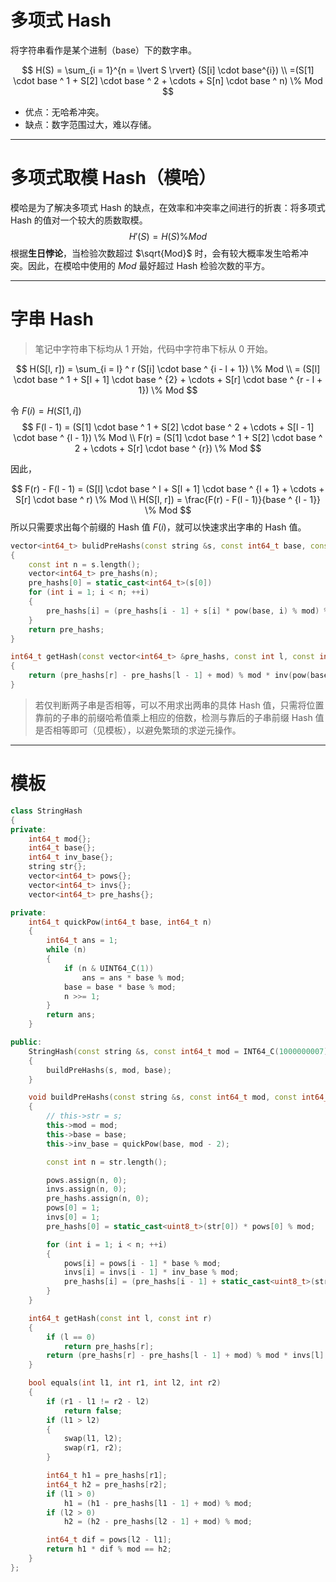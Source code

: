 # 多项式 Hash

将字符串看作是某个进制（base）下的数字串。

$$
H(S) = \sum_{i = 1}^{n = \lvert S \rvert} (S[i] \cdot base^{i})
\\
=(S[1] \cdot base ^ 1 + S[2] \cdot base ^ 2 + \cdots + S[n] \cdot base ^ n) \% Mod
$$

* 优点：无哈希冲突。
* 缺点：数字范围过大，难以存储。

---

# 多项式取模 Hash（模哈）

模哈是为了解决多项式 Hash 的缺点，在效率和冲突率之间进行的折衷：将多项式 Hash 的值对一个较大的质数取模。
$$
H'(S) = H(S) \% Mod
$$
根据**生日悖论**，当检验次数超过 $\sqrt{Mod}$ 时，会有较大概率发生哈希冲突。因此，在模哈中使用的 $Mod$ 最好超过 Hash 检验次数的平方。

---

# 字串 Hash

> 笔记中字符串下标均从 $1$ 开始，代码中字符串下标从 $0$ 开始。

$$
H(S[l, r]) = \sum_{i = l} ^ r (S[i] \cdot base ^ {i - l + 1}) \% Mod
\\
= (S[l] \cdot base ^ 1 + S[l + 1] \cdot base ^ {2} + \cdots + S[r] \cdot base ^ {r - l + 1}) \% Mod
$$

令 $F(i) = H(S[1, i])$
$$
F(l - 1) = (S[1] \cdot base ^ 1 + S[2] \cdot base ^ 2 + \cdots + S[l - 1] \cdot base ^ {l - 1}) \% Mod
\\
F(r) = (S[1] \cdot base ^ 1 + S[2] \cdot base ^ 2 + \cdots + S[r] \cdot base ^ {r}) \% Mod
$$

因此，

$$
F(r) - F(l - 1) = (S[l] \cdot base ^ l + S[l + 1] \cdot base ^ {l + 1} + \cdots + S[r] \cdot base ^ r) \% Mod
\\
H(S[l, r]) = \frac{F(r) - F(l - 1)}{base ^ {l - 1}} \% Mod
$$
所以只需要求出每个前缀的 Hash 值 $F(i)$，就可以快速求出字串的 Hash 值。

```c++
vector<int64_t> bulidPreHashs(const string &s, const int64_t base, const int64_t mod)
{
	const int n = s.length();
	vector<int64_t> pre_hashs(n);
	pre_hashs[0] = static_cast<int64_t>(s[0])
	for (int i = 1; i < n; ++i)
	{
		pre_hashs[i] = (pre_hashs[i - 1] + s[i] * pow(base, i) % mod) % mod;
	}
	return pre_hashs;
}
```

```c++
int64_t getHash(const vector<int64_t> &pre_hashs, const int l, const int r, const int64_t base, const int64_t mod)
{
	return (pre_hashs[r] - pre_hashs[l - 1] + mod) % mod * inv(pow(base, l - 1), mod) % mod;
}
```

> 若仅判断两子串是否相等，可以不用求出两串的具体 Hash 值，只需将位置靠前的子串的前缀哈希值乘上相应的倍数，检测与靠后的子串前缀 Hash 值是否相等即可（见模板），以避免繁琐的求逆元操作。

---

# 模板

```c++
class StringHash
{
private:
	int64_t mod{};
	int64_t base{};
	int64_t inv_base{};
	string str{};
	vector<int64_t> pows{};
	vector<int64_t> invs{};
	vector<int64_t> pre_hashs{};

private:
	int64_t quickPow(int64_t base, int64_t n)
	{
		int64_t ans = 1;
		while (n)
		{
			if (n & UINT64_C(1))
				ans = ans * base % mod;
			base = base * base % mod;
			n >>= 1;
		}
		return ans;
	}

public:
	StringHash(const string &s, const int64_t mod = INT64_C(1000000007), const int64_t base = 131)
	{
		buildPreHashs(s, mod, base);
	}

	void buildPreHashs(const string &s, const int64_t mod, const int64_t base)
	{
		// this->str = s;
		this->mod = mod;
		this->base = base;
		this->inv_base = quickPow(base, mod - 2);

		const int n = str.length();

		pows.assign(n, 0);
		invs.assign(n, 0);
		pre_hashs.assign(n, 0);
		pows[0] = 1;
		invs[0] = 1;
		pre_hashs[0] = static_cast<uint8_t>(str[0]) * pows[0] % mod;

		for (int i = 1; i < n; ++i)
		{
			pows[i] = pows[i - 1] * base % mod;
			invs[i] = invs[i - 1] * inv_base % mod;
			pre_hashs[i] = (pre_hashs[i - 1] + static_cast<uint8_t>(str[i]) * pows[i] % mod) % mod;
		}
	}

	int64_t getHash(const int l, const int r)
	{
		if (l == 0)
			return pre_hashs[r];
		return (pre_hashs[r] - pre_hashs[l - 1] + mod) % mod * invs[l] % mod;
	}

	bool equals(int l1, int r1, int l2, int r2)
	{
		if (r1 - l1 != r2 - l2)
			return false;
		if (l1 > l2)
		{
			swap(l1, l2);
			swap(r1, r2);
		}

		int64_t h1 = pre_hashs[r1];
		int64_t h2 = pre_hashs[r2];
		if (l1 > 0)
			h1 = (h1 - pre_hashs[l1 - 1] + mod) % mod;
		if (l2 > 0)
			h2 = (h2 - pre_hashs[l2 - 1] + mod) % mod;

		int64_t dif = pows[l2 - l1];
		return h1 * dif % mod == h2;
	}
};
```


